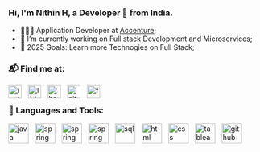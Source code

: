 ### Hi, I'm Nithin H, a Developer 🚀 from India.
- 👨🏽‍💻 Application Developer at [Accenture][accenture];
- 🌱 I’m currently working on Full stack Development and Microservices;
- 🙇 2025 Goals: Learn more Technogies on Full Stack;

### 📬 Find me at:
[<img align="left" alt="instagram" width="26px" src="https://cdn3.iconfinder.com/data/icons/2018-social-media-logotypes/1000/2018_social_media_popular_app_logo_instagram-128.png" style="padding-right:10px;" />][instagram]
[<img align="left" alt="linkedin" width="26x" src="https://cdn1.iconfinder.com/data/icons/logotypes/32/circle-linkedin-128.png" style="padding-right:10px;" />][linkedin]
[<img align="left" alt="hackerearth" width="26px" src="https://cdn0.iconfinder.com/data/icons/mobile-device/512/letter-h-lowcase-latin-keyboard-alphabet-2-128.png" style="padding-right:10px;" />][hackerearth]
[<img align="left" alt="github" width="26px" src="https://cdn3.iconfinder.com/data/icons/free-social-media-22/32/github_social_media_logo-128.png" style="padding-right:10px;" />][github]
[<img align="left" alt="facebook" width="26px" src="https://cdn2.iconfinder.com/data/icons/social-media-2285/512/1_Facebook_colored_svg_copy-128.png" style="padding-right:10px;" />][facebook]
<br />

### 📝 Languages and Tools:
[<img align="left" alt="java" width="40px" src="https://cdn3.iconfinder.com/data/icons/logos-and-brands-adobe/512/181_Java-128.png" style="padding-right:10px;" />][java]
[<img align="left" alt="spring" width="40px" src="https://cdn2.iconfinder.com/data/icons/boxicons-logos/24/bxl-spring-boot-512.png" style="padding-right:10px;"  />][spring]
[<img align="left" alt="spring" width="40px" src="https://cdn4.iconfinder.com/data/icons/logos-3/600/React.js_logo-256.png" style="padding-right:10px;"  />][react]
[<img align="left" alt="spring" width="40px" src="https://encrypted-tbn0.gstatic.com/images?q=tbn:ANd9GcQ4_VwXgGXp4s_NMKIYfLwNjz1cX8eM-cLC_BMjs2BLZD7kZYnbNjD-&usqp=CAE&s" style="padding-right:10px;"  />][aws]
[<img align="left" alt="sql" width="40px" src="https://cdn2.iconfinder.com/data/icons/mix-color-5/100/Mix_color_5__dwg-128.png" style="padding-right:10px;"  />][sql]
[<img align="left" alt="html" width="40px" src="https://cdn1.iconfinder.com/data/icons/logotypes/32/badge-html-5-128.png" style="padding-right:10px;" />][html]
[<img align="left" alt="css" width="40px" src="https://cdn1.iconfinder.com/data/icons/logotypes/32/badge-css-3-128.png" style="padding-right:10px;" />][css]
[<img align="left" alt="tableau" width="40px" src="https://cdn2.iconfinder.com/data/icons/mixd/512/3_tableau-128.png" style="padding-right:10px;" />][tableau]
[<img align="left" alt="github" width="40px" src="https://cdn2.iconfinder.com/data/icons/social-icons-33/128/Github-128.png" style="padding-right:10px;" />][github]




[accenture]: https://www.accenture.com/in-en
[Resume]: https://drive.google.com/file/d/1o83P8aCJufL_r21orDGrLQg-gMktbGuh/view?usp=sharing
[instagram]: https://www.instagram.com/thekarthikeyaa/
[linkedin]: https://www.linkedin.com/in/nithin-h-7181a1132/
[hackerearth]: https://www.hackerearth.com/@krishnanithin1998
[github]: https://github.com/NithinHari

[accenture]: https://www.accenture.com/in-en
[Resume]: https://www.linkedin.com/in/nithin-h-7181a1132/
[instagram]: https://www.instagram.com/thekarthikeyaa/
[linkedin]: https://www.linkedin.com/in/nithin-h-7181a1132/
[hackerearth]: https://www.hackerearth.com/@krishnanithin1998
[github]: https://github.com/NithinHari
[java]: https://dev.java/
[spring]: https://spring.io/
[react]: https://react.dev/
[aws]: https://aws.amazon.com/
[sql]: https://www.mysql.com/
[html]: https://developer.mozilla.org/en-US/docs/Web/HTML
[css]: https://developer.mozilla.org/en-US/docs/Web/CSS
[javascript]: https://developer.mozilla.org/en-US/docs/Web/JavaScript
[tableau]: https://www.tableau.com/
[facebook]: https://www.facebook.com/Nithiink3ishna.Neon/
